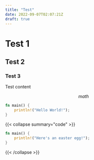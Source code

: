 ```yaml
---
title: "Test"
date: 2022-09-07T02:07:21Z
draft: true
---
```


# Test 1

## Test 2

### Test 3

Test content

$$ math $$

```rust
fn main() {
    println!("Hello World!");
}
```

{{< collapse summary="code" >}}
```rust
fn main() {
    println!("Here's an easter egg!");
}
```
{{< /collapse >}}